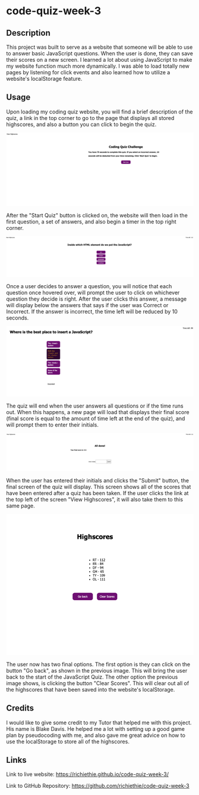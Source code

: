 # code-quiz-week-3

## Description

This project was built to serve as a website that someone will be able to use to answer basic JavaScript questions. When the user is done, they can save their scores on a new screen. I learned a lot about using JavaScript to make my website function much more dynamically. I was able to load totally new pages by listening for click events and also learned how to utilize a website's localStorage feature.

## Usage

Upon loading my coding quiz website, you will find a brief description of the quiz, a link in the top corner to go to the page that displays all stored highscores, and also a button you can click to begin the quiz.

![website home screen](./assets/images/page-load.png)

After the "Start Quiz" button is clicked on, the website will then load in the first question, a set of answers, and also begin a timer in the top right corner.

![view of questions and timer](./assets/images/questions.png)

Once a user decides to answer a question, you will notice that each question once hovered over, will prompt the user to click on whichever question they decide is right. After the user clicks this answer, a message will display below the answers that says if the user was Correct or Incorrect. If the answer is incorrect, the time left will be reduced by 10 seconds.

![message displaying incorrect after answer](./assets/images/incorrect.png)

The quiz will end when the user answers all questions or if the time runs out. When this happens, a new page will load that displays their final score (final score is equal to the amount of time left at the end of the quiz), and will prompt them to enter their initials.

![end of quiz screen and enter initials prompt](./assets/images/all-done.png)

When the user has entered their initials and clicks the "Submit" button, the final screen of the quiz will display. This screen shows all of the scores that have been entered after a quiz has been taken. If the user clicks the link at the top left of the screen "View Highscores", it will also take them to this same page.

![display of all entered quiz scores](./assets/images/highscores.png)

The user now has two final options. The first option is they can click on the button "Go back", as shown in the previous image. This will bring the user back to the start of the JavaScript Quiz. The other option the previous image shows, is clicking the button "Clear Scores". This will clear out all of the highscores that have been saved into the website's localStorage.



## Credits

I would like to give some credit to my Tutor that helped me with this project. His name is Blake Davis. He helped me a lot with setting up a good game plan by pseudocoding with me, and also gave me great advice on how to use the localStorage to store all of the highscores.

## Links

Link to live website: https://richiethie.github.io/code-quiz-week-3/

Link to GitHub Repository: https://github.com/richiethie/code-quiz-week-3